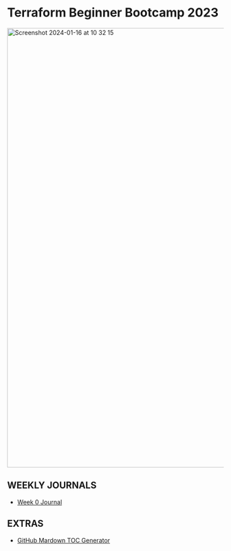 # Terraform Beginner Bootcamp 2023

<img width="1022" alt="Screenshot 2024-01-16 at 10 32 15" src="https://github.com/Fsohmoek/terraform-beginner-bootcamp-2023/assets/122841575/c06f014b-15c1-4678-9847-b729b0ebebbc">

## WEEKLY JOURNALS

- [Week 0 Journal](journal/week0.md)

## EXTRAS
- [GitHub Mardown TOC Generator](https://ecotrust-canada.github.io/markdown-toc/)
